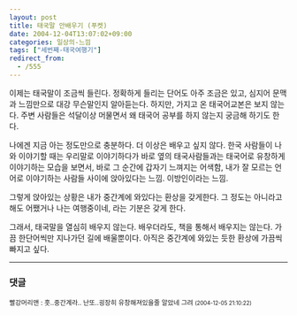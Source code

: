 ```yaml
---
layout: post
title: 태국말 안배우기 (푸켓)
date: 2004-12-04T13:07:02+09:00
categories: 일상의-느낌
tags: ["세번째-태국여행기"]
redirect_from:
  - /555
---
```


이제는 태국말이 조금씩 들린다. 정확하게 들리는 단어도 아주 조금은 있고, 심지어 문맥과 느낌만으로 대강 무슨말인지 알아듣는다. 하지만, 가지고 온 태국어교본은 보지 않는다. 주변 사람들은 석달이상 머물면서 왜 태국어 공부를 하지 않는지 궁금해 하기도 한다.

나에겐 지금 아는 정도만으로 충분하다. 더 이상은 배우고 싶지 않다. 한국 사람들이 나와 이야기할 때는 우리말로 이야기하다가 바로 옆의 태국사람들과는 태국어로 유창하게 이야기하는 모습을 보면서, 바로 그 순간에 갑자기 느껴지는 어색함, 내가 잘 모르는 언어로 이야기하는 사람들 사이에 앉아있다는 느낌. 이방인이라는 느낌.

그렇게 앉아있는 상황은 내가 중간계에 와있다는 환상을 갖게한다. 그 정도는 아니라고 해도 어쨌거나 나는 여행중이네, 라는 기분은 갖게 한다.

그래서, 태국말을 열심히 배우지 않는다. 배우더라도, 책을 통해서 배우지는 않는다. 가끔 한단어씩만 지나가던 길에 배울뿐이다. 아직은 중간계에 와있는 듯한 환상에 가끔씩 빠지고 싶다.

* * *

### 댓글



<!--- cmt:932 --->
<!--- mail: --->
<!--- parent:0 --->

<small class=comment>빨강머리앤 : 훗..중간계라.. 난또..굉장히 유창해져있을줄 알았네 그려 <small>(2004-12-05 21:10:22)</small></small>

